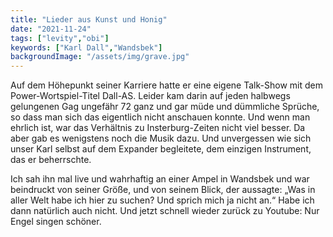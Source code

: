 ```yaml
---
title: "Lieder aus Kunst und Honig"
date: "2021-11-24"
tags: ["levity","obi"]
keywords: ["Karl Dall","Wandsbek"]
backgroundImage: "/assets/img/grave.jpg"
---
```

Auf dem Höhepunkt seiner Karriere hatte er eine eigene Talk-Show mit dem Power-Wortspiel-Titel Dall-AS. Leider kam darin auf jeden halbwegs gelungenen Gag ungefähr 72 ganz und gar müde und dümmliche Sprüche, so dass man sich das eigentlich nicht anschauen konnte. Und wenn man ehrlich ist, war das Verhältnis zu Insterburg-Zeiten nicht viel besser. Da aber gab es wenigstens noch die Musik dazu. Und unvergessen wie sich unser Karl selbst auf dem Expander begleitete, dem einzigen Instrument, das er beherrschte. 

Ich sah ihn mal live und wahrhaftig an einer Ampel in Wandsbek und war beindruckt von seiner Größe, und von seinem Blick, der aussagte: „Was in aller Welt habe ich hier zu suchen? Und sprich mich ja nicht an.“ Habe ich dann natürlich auch nicht. Und jetzt schnell wieder zurück zu Youtube: Nur Engel singen schöner.
